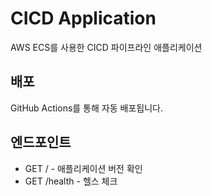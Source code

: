 # CICD Application

AWS ECS를 사용한 CICD 파이프라인 애플리케이션

## 배포

GitHub Actions를 통해 자동 배포됩니다.

## 엔드포인트

- GET / - 애플리케이션 버전 확인
- GET /health - 헬스 체크
